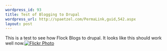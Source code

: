 ```yaml
--- 
wordpress_id: 93
title: Test of Blogging to Drupal
wordpress_url: http://spaetzel.com/PermaLink,guid,542.aspx
layout: post
---
```

<p>
        This is a test to see how Flock Blogs to drupal. It looks like this should work well
        now.<a href="http://flickr.com/photos/48889116964@N01/53810320" title="undefined"><img src="http://photos27.flickr.com/53810320_2d623b8566_m.jpg" alt="Flickr Photo" /></a>
        </p>
        <img width="0" height="0" src="http://spaetzel.com/aggbug.ashx?id=542" />
